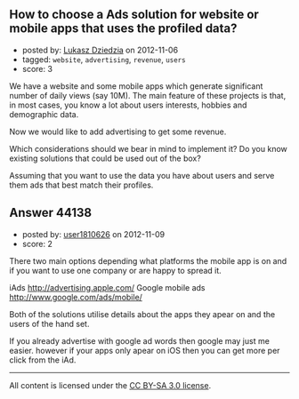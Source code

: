 ## How to choose a Ads solution for website or mobile apps that uses the profiled data?

- posted by: [Lukasz Dziedzia](https://stackexchange.com/users/-1/21499-lukasz-dziedzia) on 2012-11-06
- tagged: `website`, `advertising`, `revenue`, `users`
- score: 3

We have a website and some mobile apps which generate significant number of daily views (say 10M). 
The main feature of these projects is that, in most cases, you know a lot about users interests, hobbies and demographic data.

Now we would like to add advertising to get some revenue. 

Which considerations should we bear in mind to implement it?
Do you know existing solutions that could be used out of the box? 

Assuming that you want to use the data you have about users and serve them ads that best match their profiles.


## Answer 44138

- posted by: [user1810626](https://stackexchange.com/users/-1/21538-user1810626) on 2012-11-09
- score: 2

There two main options depending what platforms the mobile app is on and if you want to use one company or are happy to spread it.


iAds http://advertising.apple.com/
Google mobile ads http://www.google.com/ads/mobile/

Both of the solutions utilise details about the apps they apear on and the users of the hand set.

If you already advertise with google ad words then google may just me easier. however if your apps only apear on iOS then you can get more per click from the iAd.





---

All content is licensed under the [CC BY-SA 3.0 license](https://creativecommons.org/licenses/by-sa/3.0/).
